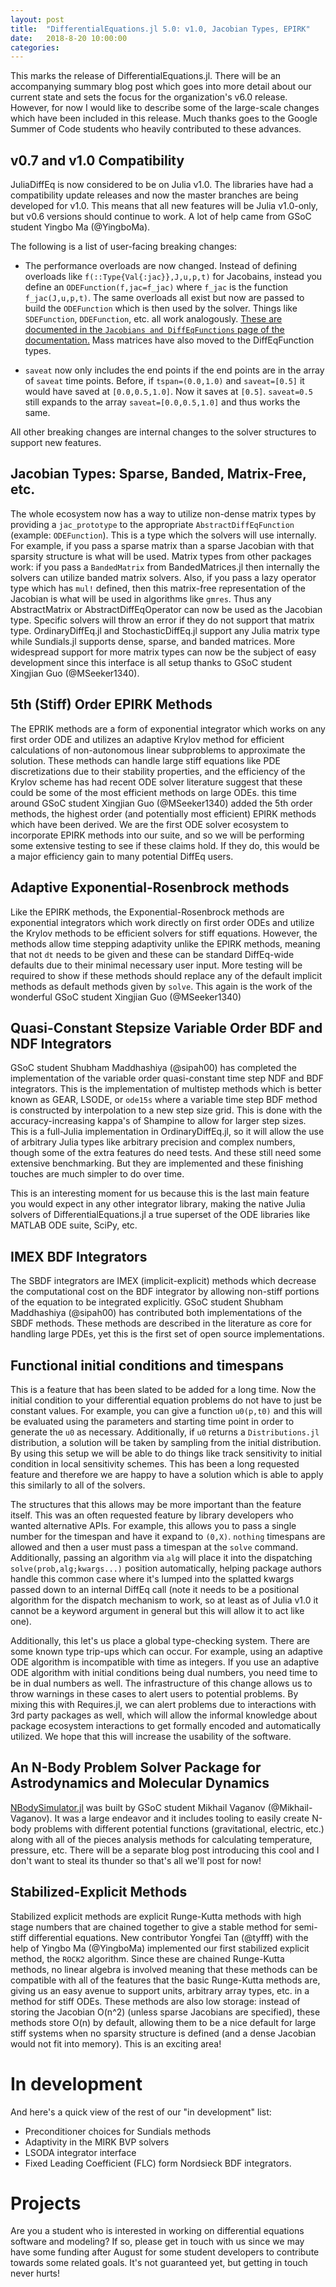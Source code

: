 ```yaml
---
layout: post
title:  "DifferentialEquations.jl 5.0: v1.0, Jacobian Types, EPIRK"
date:   2018-8-20 10:00:00
categories:
---
```


This marks the release of DifferentialEquations.jl. There will be an accompanying
summary blog post which goes into more detail about our current state and sets
the focus for the organization's v6.0 release. However, for now I would like
to describe some of the large-scale changes which have been included in this
release. Much thanks goes to the Google Summer of Code students who heavily
contributed to these advances.

## v0.7 and v1.0 Compatibility

JuliaDiffEq is now considered to be on Julia v1.0. The libraries
have had a compatibility update releases and now the master branches are being
developed for v1.0. This means that all new features will be Julia v1.0-only,
but v0.6 versions should continue to work. A lot of help came from GSoC student
Yingbo Ma (@YingboMa).

The following is a list of user-facing breaking changes:

- The performance overloads are now changed. Instead of defining overloads like
  `f(::Type{Val{:jac}},J,u,p,t)` for Jacobains, instead you define an
  `ODEFunction(f,jac=f_jac)` where `f_jac` is the function `f_jac(J,u,p,t)`.
  The same overloads all exist but now are passed to build the `ODEFunction`
  which is then used by the solver. Things like `SDEFunction`, `DDEFunction`,
  etc. all work analogously.
  [These are documented in the `Jacobians and DiffEqFunctions` page of the documentation.](https://docs.juliadiffeq.org/latest/features/performance_overloads)
  Mass matrices have also moved to the DiffEqFunction types.

- `saveat` now only includes the end points if the end points are in the array
  of `saveat` time points. Before, if `tspan=(0.0,1.0)` and `saveat=[0.5]` it
  would have saved at `[0.0,0.5,1.0]`. Now it saves at `[0.5]`. `saveat=0.5`
  still expands to the array `saveat=[0.0,0.5,1.0]` and thus works the same.

All other breaking changes are internal changes to the solver structures to
support new features.

## Jacobian Types: Sparse, Banded, Matrix-Free, etc.

The whole ecosystem now has a way to utilize non-dense matrix types by providing
a `jac_prototype` to the appropriate `AbstractDiffEqFunction` (example:
`ODEFunction`). This is a type which the solvers will use internally. For
example, if you pass a sparse matrix than a sparse Jacobian with that sparsity
structure is what will be used. Matrix types from other packages work: if you
pass a `BandedMatrix` from BandedMatrices.jl then internally the solvers can
utilize banded matrix solvers. Also, if you pass a lazy operator type which has
`mul!` defined, then this matrix-free representation of the Jacobian is what
will be used in algorithms like `gmres`. Thus any AbstractMatrix or
AbstractDiffEqOperator can now be used as the Jacobian type. Specific solvers
will throw an error if they do not support that matrix type. OrdinaryDiffEq.jl
and StochasticDiffEq.jl support any Julia matrix type while Sundials.jl supports
dense, sparse, and banded matrices. More widespread support for more matrix
types can now be the subject of easy development since this interface is all
setup thanks to GSoC student Xingjian Guo (@MSeeker1340).

## 5th (Stiff) Order EPIRK Methods

The EPRIK methods are a form of exponential integrator which works on
any first order ODE and utilizes an adaptive Krylov method for efficient
calculations of non-autonomous linear subproblems to approximate the solution.
These methods can handle large stiff equations like PDE discretizations due to
their stability properties, and the efficiency of the Krylov scheme has had
recent ODE solver literature suggest that these could be some of the most
efficient methods on large ODEs. this time around GSoC student Xingjian Guo
(@MSeeker1340) added the 5th order methods, the highest order (and potentially
most efficient) EPIRK methods which have been derived. We are the first ODE
solver ecosystem to incorporate EPIRK methods  into our suite, and so we will
be performing some extensive testing to see if these claims hold. If they do,
this would be a major efficiency gain to many potential DiffEq users.

## Adaptive Exponential-Rosenbrock methods

Like the EPIRK methods, the Exponential-Rosenbrock methods are exponential
integrators which work directly on first order ODEs and utilize the Krylov
methods to be efficient solvers for stiff equations. However, the methods allow
time stepping adaptivity unlike the EPIRK methods, meaning that not `dt` needs
to be given and these can be standard DiffEq-wide defaults due to their
minimal necessary user input. More testing will be required to show if these
methods should replace any of the default implicit methods as default methods
given by `solve`. This again is the work of the wonderful GSoC student Xingjian
Guo (@MSeeker1340)

## Quasi-Constant Stepsize Variable Order BDF and NDF Integrators

GSoC student Shubham Maddhashiya (@sipah00) has completed the implementation of
the variable order quasi-constant time step NDF and BDF integrators. This is the
implementation of multistep methods which is better known as GEAR, LSODE,
or `ode15s` where a variable time step BDF method is constructed by
interpolation to a new step size grid. This is done with the accuracy-increasing
kappa's of Shampine to allow for larger step sizes. This is a full-Julia
implementation in OrdinaryDiffEq.jl, so it will allow the use of arbitrary
Julia types like arbitrary precision and complex numbers, though some of the
extra features do need tests. And these still need some extensive benchmarking.
But they are implemented and these finishing touches are much simpler to do
over time.

This is an interesting moment for us because this is the last main feature you
would expect in any other integrator library, making the native Julia solvers of
DifferentialEquations.jl a true superset of the ODE libraries like MATLAB ODE
suite, SciPy, etc.

## IMEX BDF Integrators

The SBDF integrators are IMEX (implicit-explicit) methods which decrease the
computational cost on the BDF integrator by allowing non-stiff portions of the
equation to be integrated explicitly. GSoC student Shubham Maddhashiya (@sipah00)
has contributed both implementations of the SBDF methods. These methods are
described in the literature as core for handling large PDEs, yet this is the
first set of open source implementations.

## Functional initial conditions and timespans

This is a feature that has been slated to be added for a long time. Now the initial
condition to your differential equation problems do not have to just be constant
values. For example, you can give a function `u0(p,t0)` and this will be evaluated
using the parameters and starting time point in order to generate the `u0` as
necessary. Additionally, if `u0` returns a `Distributions.jl` distribution, a
solution will be taken by sampling from the initial distribution. By using this
setup we will be able to do things like track sensitivity to initial condition
in local sensitivity schemes. This has been a long requested feature and
therefore we are happy to have a solution which is able to apply this similarly
to all of the solvers.

The structures that this allows may be more important than the feature itself.
This was an often requested feature by library developers who wanted alternative
APIs. For example, this allows you to pass a single number for the timespan
and have it expand to `(0,X)`. `nothing` timespans are allowed and then a
user must pass a timespan at the `solve` command. Additionally, passing an
algorithm via `alg` will place it into the dispatching
`solve(prob,alg;kwargs...)` position automatically, helping package authors
handle this common case where it's lumped into the splatted kwargs passed down
to an internal DiffEq call (note it needs to be a positional algorithm for the
dispatch mechanism to work, so at least as of Julia v1.0 it cannot be a keyword
argument in general but this will allow it to act like one).

Additionally, this let's us place a global type-checking system. There are some
known type trip-ups which can occur. For example, using an adaptive ODE
algorithm is incompatible with time as integers. If you use an adaptive ODE
algorithm with initial conditions being dual numbers, you need time to be
in dual numbers as well. The infrastructure of this change allows us to throw
warnings in these cases to alert users to potential problems. By mixing this
with Requires.jl, we can alert problems due to interactions with 3rd party
packages as well, which will allow the informal knowledge about package
ecosystem interactions to get formally encoded and automatically utilized. We
hope that this will increase the usability of the software.

## An N-Body Problem Solver Package for Astrodynamics and Molecular Dynamics

[NBodySimulator.jl](https://github.com/JuliaDiffEq/NBodySimulator.jl)
was built by GSoC student Mikhail Vaganov (@Mikhail-Vaganov).
It was a large endeavor and it includes tooling to easily create N-body
problems with different potential functions (gravitational, electric, etc.)
along with all of the pieces analysis methods for calculating temperature,
pressure, etc. There will be a separate blog post introducing this cool
and I don't want to steal its thunder so that's all we'll post for now!

## Stabilized-Explicit Methods

Stabilized explicit methods are explicit Runge-Kutta methods with high stage
numbers that are chained together to give a stable method for semi-stiff
differential equations. New contributor Yongfei Tan (@tyfff) with the help of
Yingbo Ma (@YingboMa) implemented our first stabilized explicit method, the
`ROCK2` algorithm. Since these are chained Runge-Kutta methods, no linear
algebra is involved meaning that these methods can be compatible with all of the
features that the basic Runge-Kutta methods are, giving us an easy avenue to
support units, arbitrary array types, etc. in a method for stiff ODEs. These
methods are also low storage: instead of storing the Jacobian O(n^2) (unless
sparse Jacobians are specified), these methods store O(n) by default, allowing
them to be a nice default for large stiff systems when no sparsity structure is
defined (and a dense Jacobian would not fit into memory). This is an exciting
area!

# In development

And here's a quick view of the rest of our "in development" list:

- Preconditioner choices for Sundials methods
- Adaptivity in the MIRK BVP solvers
- LSODA integrator interface
- Fixed Leading Coefficient (FLC) form Nordsieck BDF integrators.

# Projects

Are you a student who is interested in working on differential equations
software and modeling? If so, please get in touch with us since we may have
some funding after August for some student developers to contribute towards
some related goals. It's not guaranteed yet, but getting in touch never hurts!

